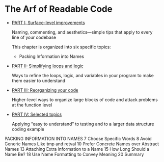 # The Arf of Readable Code

* [PART I: Surface-level improvements](https://github.com/byam/Programming-Notes/tree/master/readable_code-note/part1.mdown)

    Naming, commenting, and aesthetics—simple tips that apply to every line of your codebase

    This chapter is organized into six specific topics:

    * Packing Information into Names

* [PART II: Simplifying loops and logic](https://github.com/byam/Programming-Notes/tree/master/readable_code-note/part2.mdown)

    Ways to refine the loops, logic, and variables in your program to make them easier to understand

* [PART III: Reorganizing your code](https://github.com/byam/Programming-Notes/tree/master/readable_code-note/part3.mdown)

    Higher-level ways to organize large blocks of code and attack problems at the function level

* [PART IV: Selected topics](https://github.com/byam/Programming-Notes/tree/master/readable_code-note/part4.mdown)

    Applying “easy to understand” to testing and to a larger data structure coding example









PACKING INFORMATION INTO NAMES 7 Choose Specific Words 8 Avoid Generic Names Like tmp and retval 10 Prefer Concrete Names over Abstract Names 13 Attaching Extra Information to a Name 15 How Long Should a Name Be? 18 Use Name Formatting to Convey Meaning 20 Summary